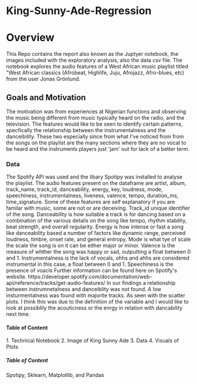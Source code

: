 # King-Sunny-Ade-Regression
<h1>Overview</h1>
<p>This Repo contains the report also known as the Juptyer notebook, the images included with the exploratory analysis, also the data csv file. The notebook explores the audio features of a West African music playlist titled "West African classics (Afrobeat, Highlife, Juju, Afrojazz, Afro-blues, etc) from the user Jonas Grönlund.</p>
<h2>Goals and Motivation</h2>
<p>The motivation was from experiences at Nigerian functions and observing the music being different from music typically heard on the radio, and the television. The features would like to be seen to identify certain patterns, specfically the relationship between the instrumentalness and the danceibility. These two especially since from what I've noticed from from the songs on the playlist are the many sections where they are no vocal to be heard and the instruments players just 'jam' out for lack of a better term.
  </p>
<h3>Data</h3>
<p>The Spotify API was used and the libary Spotipy was installed to analyse the playlist. The audio features present on the dataframe are  artist, album, track_name, track_id, danceability, energy, key, loudness, mode, speechiness, instrumentalness, liveness, valence, tempo, duration_ms, time_signature. Some of these features are self explanatory if you are familar with music, some are not or are deceiving. Track_id unique identifier of the song. Danceability is how suitable a track is for dancing based on a combination of the various details on the song like tempo, rhythm stability, beat strength, and overall regularity. Energy is how intense or fast a song like danceability based a number of factors like dynamic range, perceived loudness, timbre, onset rate, and general entropy. Mode is what tye of scale the scale the song is on it can be either major or minor. Valence is the measure of whther the song was happy or sad, outputting a float between 0 and 1. Instrumentalness is the lack of vocals, ohhs and ahhs are considered instrumental in this case, a float between 0 and 1. Speechiness is the presence of voacls Further information can be found here on Spotify's website. https://developer.spotify.com/documentation/web-api/reference/tracks/get-audio-features/
In our findings a relationship between instrumnetalness and danceiblity was not found. A low insturmentalness was found with majorite tracks. As seen with the scatter plots. I think this was due to the definition of the variable and I would like to look at possiblily the acouticness or the enrgy in relation with dancability next time.</p> 
<h4>Table of Content</h4>
1. Technical Notebook
2. Image of King Sunny Ade
3. Data
4. Visuals of Plots 
<h5>Table of Content</h5>
<p>Spotipy, Sklearn, Matplotlib, and Pandas</p>
